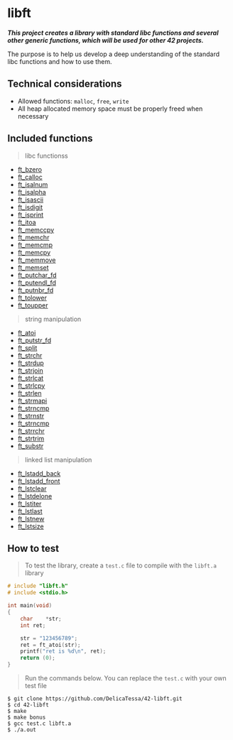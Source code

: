# libft
***This project creates a library with standard libc functions and several other generic functions, which will be used for other 42 projects.***

The purpose is to help us develop a deep understanding of the standard libc functions and how to use them. 

## Technical considerations

- Allowed functions: ```malloc```, ```free```, ```write```
- All heap allocated memory space must be properly freed when necessary

## Included functions

> libc functionss
* [ft_bzero](https://github.com/DelicaTessa/42-libft/blob/master/ft_bzero.c)
* [ft_calloc](https://github.com/DelicaTessa/42-libft/blob/master/ft_calloc.c)
* [ft_isalnum](https://github.com/DelicaTessa/42-libft/blob/master/ft_isalnum.c)
* [ft_isalpha](https://github.com/DelicaTessa/42-libft/blob/master/ft_isalpha.c)
* [ft_isascii](https://github.com/DelicaTessa/42-libft/blob/master/ft_isascii.c)
* [ft_isdigit](https://github.com/DelicaTessa/42-libft/blob/master/ft_isdigit.c)
* [ft_isprint](https://github.com/DelicaTessa/42-libft/blob/master/ft_isprint.c)
* [ft_itoa](https://github.com/DelicaTessa/42-libft/blob/master/ft_itoa.c)
* [ft_memccpy](https://github.com/DelicaTessa/42-libft/blob/master/ft_memccpy.c)
* [ft_memchr](https://github.com/DelicaTessa/42-libft/blob/master/ft_memchr.c)
* [ft_memcmp](https://github.com/DelicaTessa/42-libft/blob/master/ft_memcmp.c)
* [ft_memcpy](https://github.com/DelicaTessa/42-libft/blob/master/ft_memcpy.c)
* [ft_memmove](https://github.com/DelicaTessa/42-libft/blob/master/ft_memmove.c)
* [ft_memset](https://github.com/DelicaTessa/42-libft/blob/master/ft_memset.c)
* [ft_putchar_fd](https://github.com/DelicaTessa/42-libft/blob/master/ft_putchar_fd.c)
* [ft_putendl_fd](https://github.com/DelicaTessa/42-libft/blob/master/ft_putendl_fd.c)
* [ft_putnbr_fd](https://github.com/DelicaTessa/42-libft/blob/master/ft_putnbr_fd.c)
* [ft_tolower](https://github.com/DelicaTessa/42-libft/blob/master/ft_tolower.c)
* [ft_toupper](https://github.com/DelicaTessa/42-libft/blob/master/ft_substr.c)

> string manipulation
* [ft_atoi](https://github.com/DelicaTessa/42-libft/blob/master/ft_atoi.c)
* [ft_putstr_fd](https://github.com/DelicaTessa/42-libft/blob/master/ft_putstr_fd.c)
* [ft_split](https://github.com/DelicaTessa/42-libft/blob/master/ft_split.c)
* [ft_strchr](https://github.com/DelicaTessa/42-libft/blob/master/ft_strchr.c)
* [ft_strdup](https://github.com/DelicaTessa/42-libft/blob/master/ft_strdup.c)
* [ft_strjoin](https://github.com/DelicaTessa/42-libft/blob/master/ft_strjoin.c)
* [ft_strlcat](https://github.com/DelicaTessa/42-libft/blob/master/ft_strlcat.c)
* [ft_strlcpy](https://github.com/DelicaTessa/42-libft/blob/master/ft_strlcpy.c)
* [ft_strlen](https://github.com/DelicaTessa/42-libft/blob/master/ft_strlen.c)
* [ft_strmapi](https://github.com/DelicaTessa/42-libft/blob/master/ft_strmapi.c)
* [ft_strncmp](https://github.com/DelicaTessa/42-libft/blob/master/ft_strncmp.c)
* [ft_strnstr](https://github.com/DelicaTessa/42-libft/blob/master/ft_strnstr.c)
* [ft_strncmp](https://github.com/DelicaTessa/42-libft/blob/master/ft_strncmp.c)
* [ft_strrchr](https://github.com/DelicaTessa/42-libft/blob/master/ft_strrchr.c)
* [ft_strtrim](https://github.com/DelicaTessa/42-libft/blob/master/ft_strtrim.c)
* [ft_substr](https://github.com/DelicaTessa/42-libft/blob/master/ft_substr.c)

> linked list manipulation
* [ft_lstadd_back](https://github.com/DelicaTessa/42-libft/blob/master/ft_lstadd_back_bonus.c)
* [ft_lstadd_front](https://github.com/DelicaTessa/42-libft/blob/master/ft_lstadd_front_bonus.c)
* [ft_lstclear](https://github.com/DelicaTessa/42-libft/blob/master/ft_lstclear_bonus.c)
* [ft_lstdelone](https://github.com/DelicaTessa/42-libft/blob/master/ft_lstdelone_bonus.c)
* [ft_lstiter](https://github.com/DelicaTessa/42-libft/blob/master/ft_lstiter_bonus.c)
* [ft_lstlast](https://github.com/DelicaTessa/42-libft/blob/master/ft_lstlast_bonus.c)
* [ft_lstnew](https://github.com/DelicaTessa/42-libft/blob/master/ft_lstnew_bonus.c)
* [ft_lstsize](https://github.com/DelicaTessa/42-libft/blob/master/ft_lstsize_bonus.c)

## How to test

> To test the library, create a ```test.c``` file to compile with the ```libft.a``` library

``` C
# include "libft.h"
# include <stdio.h>

int	main(void)
{
	char	*str;
	int	ret;

	str = "123456789";
	ret = ft_atoi(str);
	printf("ret is %d\n", ret);
	return (0);
}
```

> Run the commands below. You can replace the ```test.c``` with your own test file

``` shell
$ git clone https://github.com/DelicaTessa/42-libft.git
$ cd 42-libft
$ make
$ make bonus
$ gcc test.c libft.a
$ ./a.out
```

